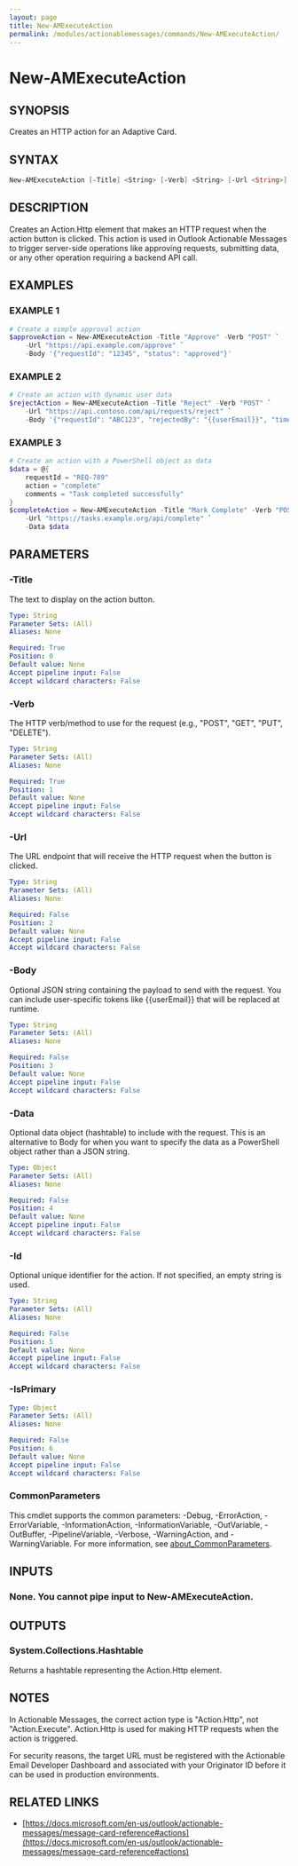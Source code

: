 ```yaml
---
layout: page
title: New-AMExecuteAction
permalink: /modules/actionablemessages/commands/New-AMExecuteAction/
---
```


# New-AMExecuteAction

## SYNOPSIS
Creates an HTTP action for an Adaptive Card.

## SYNTAX

```powershell
New-AMExecuteAction [-Title] <String> [-Verb] <String> [-Url <String>] [-Body <String>] [-Data <Object>] [-Id <String>] [-IsPrimary <Object>] [-Verbose <SwitchParameter>] [-Debug <SwitchParameter>] [-ErrorAction <ActionPreference>] [-WarningAction <ActionPreference>] [-InformationAction <ActionPreference>] [-ProgressAction <ActionPreference>] [-ErrorVariable <String>] [-WarningVariable <String>] [-InformationVariable <String>] [-OutVariable <String>] [-OutBuffer <Int32>] [-PipelineVariable <String>] [<CommonParameters>]
```

## DESCRIPTION
Creates an Action.Http element that makes an HTTP request when the action button is clicked.
This action is used in Outlook Actionable Messages to trigger server-side operations like
approving requests, submitting data, or any other operation requiring a backend API call.

## EXAMPLES

### EXAMPLE 1
```powershell
# Create a simple approval action
$approveAction = New-AMExecuteAction -Title "Approve" -Verb "POST" `
    -Url "https://api.example.com/approve" `
    -Body '{"requestId": "12345", "status": "approved"}'
```


### EXAMPLE 2
```powershell
# Create an action with dynamic user data
$rejectAction = New-AMExecuteAction -Title "Reject" -Verb "POST" `
    -Url "https://api.contoso.com/api/requests/reject" `
    -Body '{"requestId": "ABC123", "rejectedBy": "{{userEmail}}", "timestamp": "{{utcNow}}"}'
```


### EXAMPLE 3
```powershell
# Create an action with a PowerShell object as data
$data = @{
    requestId = "REQ-789"
    action = "complete"
    comments = "Task completed successfully"
}
$completeAction = New-AMExecuteAction -Title "Mark Complete" -Verb "POST" `
    -Url "https://tasks.example.org/api/complete" `
    -Data $data
```

## PARAMETERS

### -Title
The text to display on the action button.

```yaml
Type: String
Parameter Sets: (All)
Aliases: None

Required: True
Position: 0
Default value: None
Accept pipeline input: False
Accept wildcard characters: False
```

### -Verb
The HTTP verb/method to use for the request (e.g., "POST", "GET", "PUT", "DELETE").

```yaml
Type: String
Parameter Sets: (All)
Aliases: None

Required: True
Position: 1
Default value: None
Accept pipeline input: False
Accept wildcard characters: False
```

### -Url
The URL endpoint that will receive the HTTP request when the button is clicked.

```yaml
Type: String
Parameter Sets: (All)
Aliases: None

Required: False
Position: 2
Default value: None
Accept pipeline input: False
Accept wildcard characters: False
```

### -Body
Optional JSON string containing the payload to send with the request.
You can include user-specific tokens like {{userEmail}} that will be replaced at runtime.

```yaml
Type: String
Parameter Sets: (All)
Aliases: None

Required: False
Position: 3
Default value: None
Accept pipeline input: False
Accept wildcard characters: False
```

### -Data
Optional data object (hashtable) to include with the request. This is an alternative to Body
for when you want to specify the data as a PowerShell object rather than a JSON string.

```yaml
Type: Object
Parameter Sets: (All)
Aliases: None

Required: False
Position: 4
Default value: None
Accept pipeline input: False
Accept wildcard characters: False
```

### -Id
Optional unique identifier for the action. If not specified, an empty string is used.

```yaml
Type: String
Parameter Sets: (All)
Aliases: None

Required: False
Position: 5
Default value: None
Accept pipeline input: False
Accept wildcard characters: False
```

### -IsPrimary
```yaml
Type: Object
Parameter Sets: (All)
Aliases: None

Required: False
Position: 6
Default value: None
Accept pipeline input: False
Accept wildcard characters: False
```

### CommonParameters
This cmdlet supports the common parameters: -Debug, -ErrorAction, -ErrorVariable, -InformationAction, -InformationVariable, -OutVariable, -OutBuffer, -PipelineVariable, -Verbose, -WarningAction, and -WarningVariable. For more information, see [about_CommonParameters](https://learn.microsoft.com/en-us/powershell/module/microsoft.powershell.core/about/about_commonparameters).

## INPUTS
### None. You cannot pipe input to New-AMExecuteAction.

## OUTPUTS
### System.Collections.Hashtable
Returns a hashtable representing the Action.Http element.

## NOTES
In Actionable Messages, the correct action type is "Action.Http", not "Action.Execute".
Action.Http is used for making HTTP requests when the action is triggered.

For security reasons, the target URL must be registered with the Actionable Email Developer Dashboard
and associated with your Originator ID before it can be used in production environments.

## RELATED LINKS
- [https://docs.microsoft.com/en-us/outlook/actionable-messages/message-card-reference#actions](https://docs.microsoft.com/en-us/outlook/actionable-messages/message-card-reference#actions)
